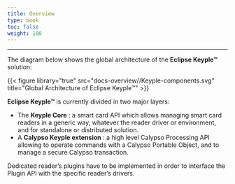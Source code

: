 ```yaml
---
title: Overview
type: book
toc: false
weight: 100
---
```


---

The diagram below shows the global architecture of the **Eclipse Keyple™** solution:

{{< figure library="true" src="docs-overview//Keyple-components.svg" title="Global Architecture of Eclipse Keyple™" >}}

**Eclipse Keyple™** is currently divided in two major layers:
- The **Keyple Core** : a smart card API which allows managing smart card readers in a generic way, whatever the reader driver or environment, and for standalone or distributed solution.
- A **Calypso Keyple extension** : a high level Calypso Processing API allowing to operate commands with a Calypso Portable Object, and to manage a secure Calypso transaction.

Dedicated reader’s plugins have to be implemented in order to interface the Plugin API with the specific reader’s drivers.
